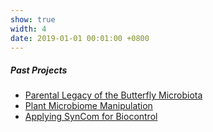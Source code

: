 ```yaml
---
show: true
width: 4
date: 2019-01-01 00:01:00 +0800
---
```


<div class="p-4">
    <h5>Past Projects</h5>
      <ul>
      <li><a href="#Parental-Legacy">Parental Legacy of the Butterfly Microbiota</a></li>
      <li><a href="#Resilient-Microbiome">Plant Microbiome Manipulation</a></li>
     <li><a href="#SynCom">Applying SynCom for Biocontrol</a></li>
  </ul> 
  </div>
